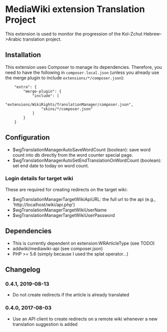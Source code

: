# MediaWiki extension Translation Project

This extension is used to monitor the progression of the Kol-Zchut
Hebrew->Arabic translation project.

## Installation
This extension uses Composer to manage its dependencies. Therefore, you need to have the following in
`composer.local.json` (unless you already use the merge plugin to include `extensions/*/composer.json`):
```
	"extra": {
		"merge-plugin": {
			"include": [
				"extensions/WikiRights/TranslationManager/composer.json",
				"skins/*/composer.json"
			]
		}
	}
```

## Configuration
- $wgTranslationManagerAutoSaveWordCount (boolean): save word count into db directly from the word counter special page.
- $wgTranslationManagerAutoSetEndTranslationOnWordCount (boolean): set end date to today on word count.

### Login details for target wiki
These are required for creating redirects on the target wiki:
- $wgTranslationManagerTargetWikiApiURL: the full url to the api (e.g., 'http://localhost/wiki/api.php')
- $wgTranslationManagerTargetWikiUserName
- $wgTranslationManagerTargetWikiUserPassword

## Dependencies
- This is currently dependent on extension:WRArticleType (see TODO)
- addwiki/mediawiki-api (see composer.json)
- PHP >= 5.6 (simply because I used the splat operator...)

## Changelog
### 0.4.1, 2019-08-13
- Do not create redirects if the article is already translated
### 0.4.0, 2017-08-03
- Use an API client to create redirects on a remote wiki whenever a new translation suggestion is added
